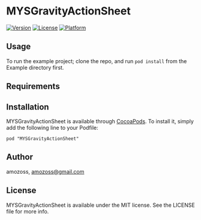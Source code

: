 # MYSGravityActionSheet

[![Version](https://img.shields.io/cocoapods/v/MYSGravityActionSheet.svg?style=flat)](http://cocoadocs.org/docsets/MYSGravityActionSheet)
[![License](https://img.shields.io/cocoapods/l/MYSGravityActionSheet.svg?style=flat)](http://cocoadocs.org/docsets/MYSGravityActionSheet)
[![Platform](https://img.shields.io/cocoapods/p/MYSGravityActionSheet.svg?style=flat)](http://cocoadocs.org/docsets/MYSGravityActionSheet)

## Usage

To run the example project; clone the repo, and run `pod install` from the Example directory first.

## Requirements

## Installation

MYSGravityActionSheet is available through [CocoaPods](http://cocoapods.org). To install
it, simply add the following line to your Podfile:

    pod "MYSGravityActionSheet"

## Author

amozoss, amozoss@gmail.com

## License

MYSGravityActionSheet is available under the MIT license. See the LICENSE file for more info.

